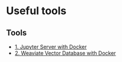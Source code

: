 # Useful tools

## Tools

- [1. Jupyter Server with Docker](jupyter-docker/readme.md)
- [2. Weaviate Vector Database with Docker](vectordb-weaviate/README.md)
